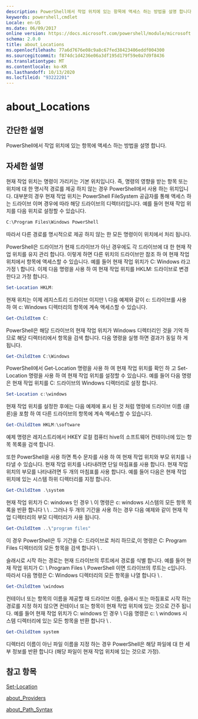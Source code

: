 ```yaml
---
description: PowerShell에서 작업 위치에 있는 항목에 액세스 하는 방법을 설명 합니다.
keywords: powershell,cmdlet
Locale: en-US
ms.date: 06/09/2017
online version: https://docs.microsoft.com/powershell/module/microsoft.powershell.core/about/about_locations?view=powershell-7&WT.mc_id=ps-gethelp
schema: 2.0.0
title: about_Locations
ms.openlocfilehash: 77a6d7676e08c9a8c67fed38423406eddf004300
ms.sourcegitcommit: f874dc1d4236e06a3df195d179f59e0a7d9f8436
ms.translationtype: MT
ms.contentlocale: ko-KR
ms.lasthandoff: 10/13/2020
ms.locfileid: "93222201"
---
```

# <a name="about_locations"></a>about_Locations

## <a name="short-description"></a>간단한 설명
PowerShell에서 작업 위치에 있는 항목에 액세스 하는 방법을 설명 합니다.

## <a name="long-description"></a>자세한 설명

현재 작업 위치는 명령이 가리키는 기본 위치입니다.
즉, 명령의 영향을 받는 항목 또는 위치에 대 한 명시적 경로를 제공 하지 않는 경우 PowerShell에서 사용 하는 위치입니다. 대부분의 경우 현재 작업 위치는 PowerShell FileSystem 공급자를 통해 액세스 하는 드라이브 이며 경우에 따라 해당 드라이브의 디렉터리입니다.
예를 들어 현재 작업 위치를 다음 위치로 설정할 수 있습니다.

```powershell
C:\Program Files\Windows PowerShell
```

따라서 다른 경로를 명시적으로 제공 하지 않는 한 모든 명령이이 위치에서 처리 됩니다.

PowerShell은 드라이브가 현재 드라이브가 아닌 경우에도 각 드라이브에 대 한 현재 작업 위치를 유지 관리 합니다. 이렇게 하면 다른 위치의 드라이브만 참조 하 여 현재 작업 위치에서 항목에 액세스할 수 있습니다.
예를 들어 현재 작업 위치가 C: Windows 라고 가정 \\ 합니다. 이제 다음 명령을 사용 하 여 현재 작업 위치를 HKLM: 드라이브로 변경 한다고 가정 합니다.

```powershell
Set-Location HKLM:
```

현재 위치는 이제 레지스트리 드라이브 이지만 \\ 다음 예제와 같이 c: 드라이브를 사용 하 여 c: Windows 디렉터리의 항목에 계속 액세스할 수 있습니다.

```powershell
Get-ChildItem C:
```

PowerShell은 해당 드라이브의 현재 작업 위치가 Windows 디렉터리인 것을 기억 하므로 해당 디렉터리에서 항목을 검색 합니다. 다음 명령을 실행 하면 결과가 동일 하 게 됩니다.

```powershell
Get-ChildItem C:\Windows
```

PowerShell에서 Get-Location 명령을 사용 하 여 현재 작업 위치를 확인 하 고 Set-Location 명령을 사용 하 여 현재 작업 위치를 설정할 수 있습니다. 예를 들어 다음 명령은 현재 작업 위치를 C: 드라이브의 Windows 디렉터리로 설정 합니다.

```powershell
Set-Location c:\windows
```

현재 작업 위치를 설정한 후에는 다음 예제에 표시 된 것 처럼 명령에 드라이브 이름 (콜론)을 포함 하 여 다른 드라이브의 항목에 계속 액세스할 수 있습니다.

```powershell
Get-ChildItem HKLM:\software
```

예제 명령은 레지스트리에서 HKEY 로컬 컴퓨터 hive의 소프트웨어 컨테이너에 있는 항목 목록을 검색 합니다.

또한 PowerShell을 사용 하면 특수 문자를 사용 하 여 현재 작업 위치와 부모 위치를 나타낼 수 있습니다. 현재 작업 위치를 나타내려면 단일 마침표를 사용 합니다. 현재 작업 위치의 부모를 나타내려면 두 개의 마침표를 사용 합니다. 예를 들어 다음은 현재 작업 위치에 있는 시스템 하위 디렉터리를 지정 합니다.

```powershell
Get-ChildItem .\system
```

현재 작업 위치가 C: windows 인 경우 \\ 이 명령은 c: windows 시스템의 모든 항목 목록을 반환 합니다 \\ \\ . 그러나 두 개의 기간을 사용 하는 경우 다음 예제와 같이 현재 작업 디렉터리의 부모 디렉터리가 사용 됩니다.

```powershell
Get-ChildItem ..\"program files"
```

이 경우 PowerShell은 두 기간을 C: 드라이브로 처리 하므로,이 명령은 C: Program Files 디렉터리의 모든 항목을 검색 합니다 \\ .

슬래시로 시작 하는 경로는 현재 드라이브의 루트에서 경로를 식별 합니다. 예를 들어 현재 작업 위치가 C: \\ Program Files \\ PowerShell 이면 드라이브의 루트는 c입니다. 따라서 다음 명령은 C: Windows 디렉터리의 모든 항목을 나열 합니다 \\ .

```powershell
Get-ChildItem \windows
```

컨테이너 또는 항목의 이름을 제공할 때 드라이브 이름, 슬래시 또는 마침표로 시작 하는 경로를 지정 하지 않으면 컨테이너 또는 항목이 현재 작업 위치에 있는 것으로 간주 됩니다. 예를 들어 현재 작업 위치가 C: windows 인 경우 \\ 다음 명령은 c: \\ windows 시스템 디렉터리에 있는 모든 항목을 반환 합니다 \\ .

```powershell
Get-ChildItem system
```

디렉터리 이름이 아닌 파일 이름을 지정 하는 경우 PowerShell은 해당 파일에 대 한 세부 정보를 반환 합니다 (해당 파일이 현재 작업 위치에 있는 것으로 가정).

## <a name="see-also"></a>참고 항목

[Set-Location](xref:Microsoft.PowerShell.Management.Set-Location)

[about_Providers](about_Providers.md)

[about_Path_Syntax](about_Path_Syntax.md)
